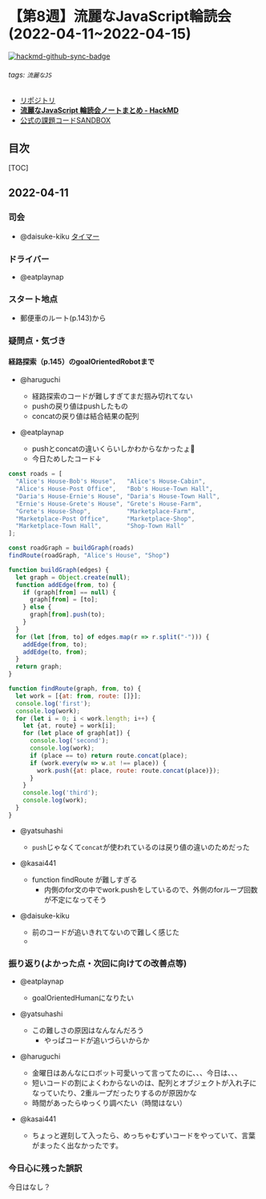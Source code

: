 # 【第8週】流麗なJavaScript輪読会 (2022\-04\-11\~2022\-04\-15)

[![hackmd-github-sync-badge](https://hackmd.io/hq7RO2buSbSNjyQH4ILT7Q/badge)](https://hackmd.io/hq7RO2buSbSNjyQH4ILT7Q)

###### tags: `流麗なJS`

- [リポジトリ](https://github.com/fjord-ryureijs-rinndokukai/eloquent-javascript)
- [**流麗なJavaScript 輪読会ノートまとめ \- HackMD**](https://hackmd.io/4rF1R6DgQger1ldnC4xbZQ)
- [公式の課題コードSANDBOX](https://eloquentjavascript.net/code/)



## 目次

[TOC]

## 2022\-04\-11

### 司会
- @daisuke-kiku 
[タイマー](https://timer.onl.jp/)

### ドライバー
- @eatplaynap 

### スタート地点
- 郵便車のルート(p.143)から

### 疑問点・気づき
#### 経路探索（p.145）のgoalOrientedRobotまで
 
- @haruguchi
    - 経路探索のコードが難しすぎてまだ掴み切れてない
    - pushの戻り値はpushしたもの
    - concatの戻り値は結合結果の配列


- @eatplaynap 
  - pushとconcatの違いくらいしかわからなかったょ🥺
  - 今日ためしたコード↓
```js
const roads = [
  "Alice's House-Bob's House",   "Alice's House-Cabin",
  "Alice's House-Post Office",   "Bob's House-Town Hall",
  "Daria's House-Ernie's House", "Daria's House-Town Hall",
  "Ernie's House-Grete's House", "Grete's House-Farm",
  "Grete's House-Shop",          "Marketplace-Farm",
  "Marketplace-Post Office",     "Marketplace-Shop",
  "Marketplace-Town Hall",       "Shop-Town Hall"
];

const roadGraph = buildGraph(roads)
findRoute(roadGraph, "Alice's House", "Shop")

function buildGraph(edges) {
  let graph = Object.create(null);
  function addEdge(from, to) {
    if (graph[from] == null) {
      graph[from] = [to];
    } else {
      graph[from].push(to);
    }
  }
  for (let [from, to] of edges.map(r => r.split("-"))) {
    addEdge(from, to);
    addEdge(to, from);
  }
  return graph;
}

function findRoute(graph, from, to) {
  let work = [{at: from, route: []}];
  console.log('first');
  console.log(work);
  for (let i = 0; i < work.length; i++) {
    let {at, route} = work[i];
    for (let place of graph[at]) {
      console.log('second');
      console.log(work);
      if (place == to) return route.concat(place);
      if (work.every(w => w.at !== place)) {
        work.push({at: place, route: route.concat(place)});
      }
    }
    console.log('third');
    console.log(work);
  }
}
```

- @yatsuhashi 
    - `push`じゃなくて`concat`が使われているのは戻り値の違いのためだった

- @kasai441
    - function findRoute が難しすぎる 
        - 内側のfor文の中でwork.pushをしているので、外側のforループ回数が不定になってそう

- @daisuke-kiku 
    - 前のコードが追いきれてないので難しく感じた
    - 
### 振り返り(よかった点・次回に向けての改善点等)

- @eatplaynap 
  - goalOrientedHumanになりたい

- @yatsuhashi 
    - この難しさの原因はなんなんだろう
        - やっぱコードが追いづらいからか

- @haruguchi
    - 金曜日はあんなにロボット可愛いって言ってたのに、、、今日は、、、
    - 短いコードの割によくわからないのは、配列とオブジェクトが入れ子になっていたり、2重ループだったりするのが原因かな
    - 時間があったらゆっくり調べたい（時間はない）

- @kasai441 
    - ちょっと遅刻して入ったら、めっちゃむずいコードをやっていて、言葉がまったく出なかったです。

### 今日心に残った誤訳 
今日はなし？

